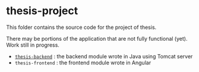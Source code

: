 # thesis-project

This folder contains the source code for the project of thesis.

There may be portions of the application that are not fully functional (yet).  
Work still in progress.

- [`thesis-backend`](thesis-backend/README.md) : the backend module wrote in Java using Tomcat server
- `thesis-frontend` : the frontend module wrote in Angular

